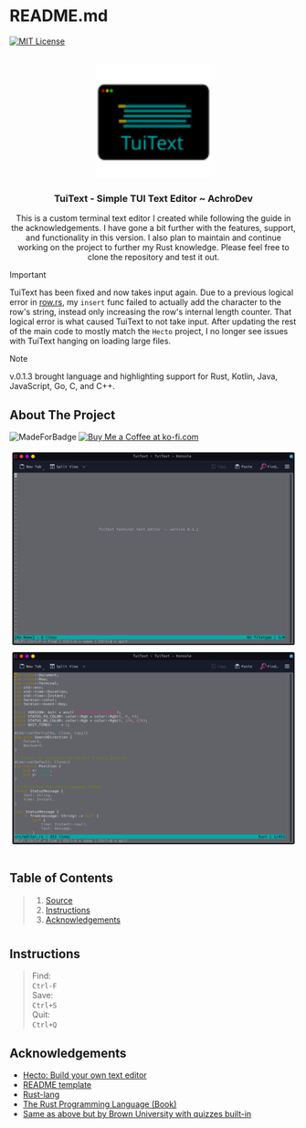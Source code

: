 <a name="readme-top"></a>
# README.md

[![MIT License][license-shield]][license-url]

<!-- PROJECT LOGO -->
<br />
<div align="center">
  <a href="https://github.com/AchroDev/TuiText">
    <img src ="images/TuiText-logo.svg" alt="Logo" width="200" height="200">
  </a>
<h3 align="center"> TuiText - Simple TUI Text Editor ~ AchroDev </h3>

  <p align="center">
    This is a custom terminal text editor I created while following the guide in the acknowledgements. I have gone a bit further with the features, support, and functionality in this version. I also plan to maintain and continue working on the project to further my Rust knowledge. Please feel free to clone the repository and test it out.
    <br />
  </p>
</div>

> [!IMPORTANT]
> TuiText has been fixed and now takes input again. Due to a previous logical error in [row.rs], my `insert` func failed to actually add the character to the row's string, instead only increasing the row's internal length counter. That logical error is what caused TuiText to not take input. After updating the rest of the main code to mostly match the `Hecto` project, I no longer see issues with TuiText hanging on loading large files.

> [!NOTE]
> v.0.1.3 brought language and highlighting support for Rust, Kotlin, Java, JavaScript, Go, C, and C++.

<!-- ABOUT THE PROJECT -->
## About The Project
![MadeForBadge][made-for-link]
<a href='https://ko-fi.com/R6R3WKVOY' target='_blank'><img height='36' style='border:0px;height:36px;' src='https://storage.ko-fi.com/cdn/kofi3.png?v=3' border='0' alt='Buy Me a Coffee at ko-fi.com' />
</a>

![TTSS1][screenshot]
![TTSS2][screenshot2]

# 

## Table of Contents

> 1. [Source][source]   
> 2. [Instructions][instructions] 
> 3. [Acknowledgements][acknowledgements]  
#

## Instructions
>
> Find:  
> `Ctrl-F`  
> Save:  
> `Ctrl+S`  
> Quit:  
> `Ctrl+Q`


<!-- ACKNOWLEDGEMENTS -->
## Acknowledgements
* [Hecto: Build your own text editor][hecto-guide]
* [README template][readme-template]
* [Rust-lang][rust-lang]
* [The Rust Programming Language (Book)][rust-book]
* [Same as above but by Brown University with quizzes built-in][rust-book-brownuni]

<!-- MARKDOWN LINKS & IMAGES -->
<!-- https://www.markdownguide.org/basic-syntax/#reference-style-links -->
[license-shield]: https://img.shields.io/github/license/AchroDev/AchroDev.svg?style=for-the-badge
[license-url]: https://github.com/AchroDev/TuiText/blob/main/LICENSE.txt
[made-for-link]: https://img.shields.io/badge/GNU%20Bash-4EAA25?style=for-the-badge&logo=GNU%20Bash&logoColor=white
[source]: /src
[screenshot]: /images/screenshot.png
[screenshot2]: /images/screenshot2.png
[row.rs]: /src/row.rs
[hecto-guide]: https://archive.flenker.blog/hecto/
[readme-template]: https://github.com/othneildrew/Best-README-Template
[rust-lang]: https://www.rust-lang.org/
[rust-book]: https://doc.rust-lang.org/stable/book/
[rust-book-brownuni]: https://rust-book.cs.brown.edu/
[instructions]: https://github.com/AchroDev/TuiText?tab=readme-ov-file#instructions
[Acknowledgements]: https://github.com/AchroDev/TuiText?tab=readme-ov-file#acknowledgements
